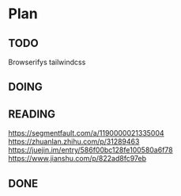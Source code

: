 # Plan

## TODO

Browserifys
tailwindcss

## DOING

## READING

<https://segmentfault.com/a/1190000021335004>
<https://zhuanlan.zhihu.com/p/31289463>
<https://juejin.im/entry/586f00bc128fe100580a6f78>
<https://www.jianshu.com/p/822ad8fc97eb>

## DONE
